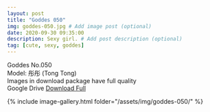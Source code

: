 ```yaml
---
layout: post
title: "Goddes 050"
img: goddes-050.jpg # Add image post (optional)
date: 2020-09-30 09:35:00
description: Sexy girl. # Add post description (optional)
tag: [cute, sexy, goddes]
---
```

Goddes No.050  
Model: 彤彤 (Tong Tong)                 
Images in download package have full quality                    
Google Drive [Download Full](http://gestyy.com/eeBrdz)

{% include image-gallery.html folder="/assets/img/goddes-050/" %}
